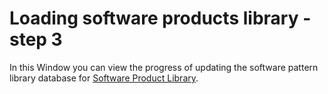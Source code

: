 # Loading software products library - step 3
 
In this Window you can view the progress of updating the software pattern library database for [Software Product Library](../../../../alvao-asset-management/software-management/custom-swlib).
